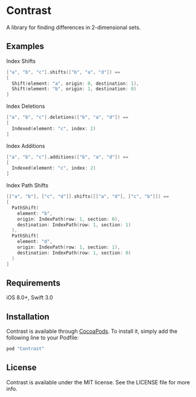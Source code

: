 # Contrast
A library for finding differences in 2-dimensional sets.

## Examples

Index Shifts
```swift
["a", "b", "c"].shifts(["b", "a", "d"]) ==
[
  Shift(element: "a", origin: 0, destination: 1),
  Shift(element: "b", origin: 1, destination: 0)
]
```

Index Deletions
```swift
["a", "b", "c"].deletions(["b", "a", "d"]) == 
[
  Indexed(element: "c", index: 2)
]
```

Index Additions
```swift
["a", "b", "c"].additions(["b", "a", "d"]) ==
[
  Indexed(element: "c", index: 2)
]
```

Index Path Shifts
```swift
[["a", "b"], ["c", "d"]].shifts([["a", "d"], ["c", "b"]]) ==
[
  PathShift(
    element: "b",
    origin: IndexPath(row: 1, section: 0),
    destination: IndexPath(row: 1, section: 1)
  ),
  PathShift(
    element: "d",
    origin: IndexPath(row: 1, section: 1),
    destination: IndexPath(row: 1, section: 0)
  )
]
```

## Requirements

iOS 8.0+, 
Swift 3.0

## Installation

Contrast is available through [CocoaPods](http://cocoapods.org). To install it, simply add the following line to your Podfile:

```ruby
pod "Contrast"
```

## License

Contrast is available under the MIT license. See the LICENSE file for more info.
